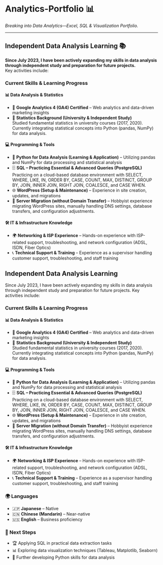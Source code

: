 # **Analytics-Portfolio** 📊

*Breaking into Data Analytics—Excel, SQL & Visualization Portfolio.*  

---

## **Independent Data Analysis Learning** 📚

**Since July 2023, I have been actively expanding my skills in data analysis through independent study and preparation for future projects.**  
Key activities include:

### **Current Skills & Learning Progress**

#### **📊 Data Analysis & Statistics**

- 🎯 **Google Analytics 4 (GA4) Certified** – Web analytics and data-driven marketing insights
- 📖 **Statistics Background (University & Independent Study)**  
  Studied fundamental statistics in university courses (2017, 2020). Currently integrating statistical concepts into Python (pandas, NumPy) for data analysis.

#### **💻 Programming & Tools**

- 🐍 **Python for Data Analysis (Learning & Application)** – Utilizing pandas and NumPy for data processing and statistical analysis
- 🗄️ **SQL – Practicing Essential & Advanced Queries (PostgreSQL)**  
  Practicing on a cloud-based database environment with SELECT, WHERE, LIKE, IN, ORDER BY, CASE, COUNT, MAX, DISTINCT, GROUP BY, JOIN, INNER JOIN, RIGHT JOIN, COALESCE, and CASE WHEN.
- 🌐 **WordPress (Setup & Maintenance)** – Experience in site creation, updates, and migrations
- 🔄 **Server Migration (without Domain Transfer)** – Hobbyist experience migrating WordPress sites, manually handling DNS settings, database transfers, and configuration adjustments.

#### **🛠️ IT & Infrastructure Knowledge**

- 🌍 **Networking & ISP Experience** – Hands-on experience with ISP-related support, troubleshooting, and network configuration (ADSL, ISDN, Fiber Optics)
- 📞 **Technical Support & Training** – Experience as a supervisor handling customer support, troubleshooting, and staff training

## Independent Data Analysis Learning

Since July 2023, I have been actively expanding my skills in data analysis through independent study and preparation for future projects. Key activities include:

### **Current Skills & Learning Progress**

#### **📊 Data Analysis & Statistics**

- 🎯 **Google Analytics 4 (GA4) Certified** – Web analytics and data-driven marketing insights
- 📖 **Statistics Background (University & Independent Study)**  
  Studied fundamental statistics in university courses (2017, 2020). Currently integrating statistical concepts into Python (pandas, NumPy) for data analysis.

#### **💻 Programming & Tools**

- 🐍 **Python for Data Analysis (Learning & Application)** – Utilizing pandas and NumPy for data processing and statistical analysis
- 🗄️ **SQL – Practicing Essential & Advanced Queries (PostgreSQL)**  
  Practicing on a cloud-based database environment with SELECT, WHERE, LIKE, IN, ORDER BY, CASE, COUNT, MAX, DISTINCT, GROUP BY, JOIN, INNER JOIN, RIGHT JOIN, COALESCE, and CASE WHEN.
- 🌐 **WordPress (Setup & Maintenance)** – Experience in site creation, updates, and migrations
- 🔄 **Server Migration (without Domain Transfer)** – Hobbyist experience migrating WordPress sites, manually handling DNS settings, database transfers, and configuration adjustments.

#### **🛠️ IT & Infrastructure Knowledge**

- 🌍 **Networking & ISP Experience** – Hands-on experience with ISP-related support, troubleshooting, and network configuration (ADSL, ISDN, Fiber Optics)
- 📞 **Technical Support & Training** – Experience as a supervisor handling customer support, troubleshooting, and staff training

### **🌍 Languages**

- 🇯🇵 **Japanese** – Native
- 🇨🇳 **Chinese (Mandarin)** – Near-native
- 🇺🇸 **English** – Business proficiency

### **🚀 Next Steps**

- 🏆 Applying SQL in practical data extraction tasks
- 📊 Exploring data visualization techniques (Tableau, Matplotlib, Seaborn)
- 🐍 Further developing Python skills for data analysis

